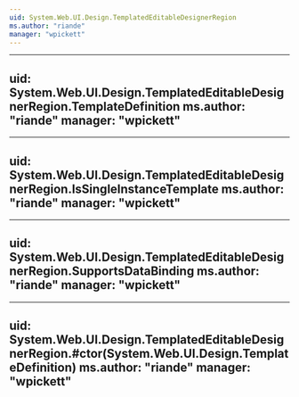 ```yaml
---
uid: System.Web.UI.Design.TemplatedEditableDesignerRegion
ms.author: "riande"
manager: "wpickett"
---
```


---
uid: System.Web.UI.Design.TemplatedEditableDesignerRegion.TemplateDefinition
ms.author: "riande"
manager: "wpickett"
---

---
uid: System.Web.UI.Design.TemplatedEditableDesignerRegion.IsSingleInstanceTemplate
ms.author: "riande"
manager: "wpickett"
---

---
uid: System.Web.UI.Design.TemplatedEditableDesignerRegion.SupportsDataBinding
ms.author: "riande"
manager: "wpickett"
---

---
uid: System.Web.UI.Design.TemplatedEditableDesignerRegion.#ctor(System.Web.UI.Design.TemplateDefinition)
ms.author: "riande"
manager: "wpickett"
---
